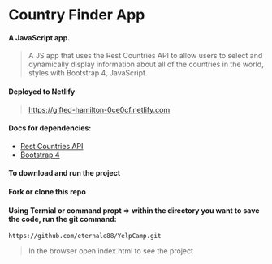 # Country Finder App
#### A JavaScript app.

> A JS app that uses the Rest Countries API to allow users to select and dynamically display information about all of the countries in the world, styles with Bootstrap 4, JavaScript.

#### Deployed to Netlify
> https://gifted-hamilton-0ce0cf.netlify.com

#### Docs for dependencies:
* [Rest Countries API](https://restcountries.eu/#rest-countries "Rest Countries API")
* [Bootstrap 4](https://getbootstrap.com/docs/4.0/getting-started/introduction/ "Bootstrap 4")


#### To download and run the project
#### Fork or clone this repo
#### Using Termial or command propt => within the directory you want to save the code, run the git command:
`https://github.com/eternale88/YelpCamp.git`

> In the browser open index.html to see the project

